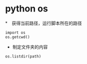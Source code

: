 # python os

*　获得当前路径，运行脚本所在的路径

```
import os
os.getcwd()
```

* 制定文件夹的内容

```
os.listdir(path)
```